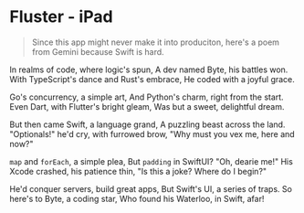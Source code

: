 # Fluster - iPad

> Since this app might never make it into produciton, here's a poem from Gemini because Swift is hard.

In realms of code, where logic's spun,
A dev named Byte, his battles won.
With TypeScript's dance and Rust's embrace,
He coded with a joyful grace.

Go's concurrency, a simple art,
And Python's charm, right from the start.
Even Dart, with Flutter's bright gleam,
Was but a sweet, delightful dream.

But then came Swift, a language grand,
A puzzling beast across the land.
"Optionals!" he'd cry, with furrowed brow,
"Why must you vex me, here and now?"

`map` and `forEach`, a simple plea,
But `padding` in SwiftUI? "Oh, dearie me!"
His Xcode crashed, his patience thin,
"Is this a joke? Where do I begin?"

He'd conquer servers, build great apps,
But Swift's UI, a series of traps.
So here's to Byte, a coding star,
Who found his Waterloo, in Swift, afar!
